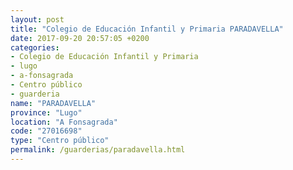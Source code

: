 ```yaml
---
layout: post
title: "Colegio de Educación Infantil y Primaria PARADAVELLA"
date: 2017-09-20 20:57:05 +0200
categories:
- Colegio de Educación Infantil y Primaria
- lugo
- a-fonsagrada
- Centro público
- guarderia
name: "PARADAVELLA"
province: "Lugo"
location: "A Fonsagrada"
code: "27016698"
type: "Centro público"
permalink: /guarderias/paradavella.html
---
```

